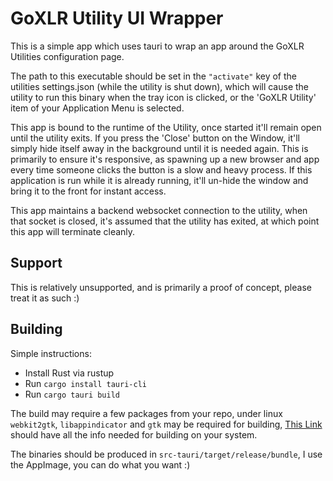 # GoXLR Utility UI Wrapper
This is a simple app which uses tauri to wrap an app around the GoXLR Utilities configuration page.

The path to this executable should be set in the `"activate"` key of the utilities settings.json (while 
the utility is shut down), which will cause the utility to run this binary when the tray icon is clicked,
or the 'GoXLR Utility' item of your Application Menu is selected.

This app is bound to the runtime of the Utility, once started it'll remain open until the utility exits.
If you press the 'Close' button on the Window, it'll simply hide itself away in the background until
it is needed again. This is primarily to ensure it's responsive, as spawning up a new browser and app 
every time someone clicks the button is a slow and heavy process. If this application is run while it
is already running, it'll un-hide the window and bring it to the front for instant access.

This app maintains a backend websocket connection to the utility, when that socket is closed, it's assumed
that the utility has exited, at which point this app will terminate cleanly.

## Support
This is relatively unsupported, and is primarily a proof of concept, please treat it as such :)

## Building
Simple instructions:

* Install Rust via rustup
* Run `cargo install tauri-cli`
* Run `cargo tauri build`

The build may require a few packages from your repo, under linux `webkit2gtk`, `libappindicator` and `gtk` may be
required for building, [This Link](https://tauri.app/v1/guides/getting-started/prerequisites#setting-up-linux) should
have all the info needed for building on your system.

The binaries should be produced in `src-tauri/target/release/bundle`, I use the AppImage, you can do what
you want :)
